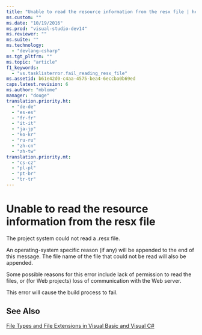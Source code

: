 ```yaml
---
title: "Unable to read the resource information from the resx file | hehe"
ms.custom: ""
ms.date: "10/19/2016"
ms.prod: "visual-studio-dev14"
ms.reviewer: ""
ms.suite: ""
ms.technology: 
  - "devlang-csharp"
ms.tgt_pltfrm: ""
ms.topic: "article"
f1_keywords: 
  - "vs.tasklisterror.fail_reading_resx_file"
ms.assetid: b61e42d0-c4aa-4575-bea4-6eccba0b69ed
caps.latest.revision: 6
ms.author: "mblome"
manager: "douge"
translation.priority.ht: 
  - "de-de"
  - "es-es"
  - "fr-fr"
  - "it-it"
  - "ja-jp"
  - "ko-kr"
  - "ru-ru"
  - "zh-cn"
  - "zh-tw"
translation.priority.mt: 
  - "cs-cz"
  - "pl-pl"
  - "pt-br"
  - "tr-tr"
---
```

# Unable to read the resource information from the resx file
The project system could not read a .resx file.  
  
 An operating-system specific reason (if any) will be appended to the end of this message. The file name of the file that could not be read will also be appended.  
  
 Some possible reasons for this error include lack of permission to read the files, or (for Web projects) loss of communication with the Web server.  
  
 This error will cause the build process to fail.  
  
## See Also  
 [File Types and File Extensions in Visual Basic and Visual C#](http://msdn.microsoft.com/en-us/f793852c-da06-4d52-a826-65f635844772)